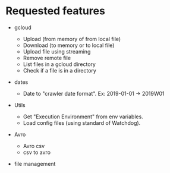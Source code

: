 # Requested features

- gcloud
    - Upload (from memory of from local file)
    - Download (to memory or to local file)
    - Upload file using streaming
    - Remove remote file
    - List files in a gcloud directory
    - Check if a file is in a directory
- dates 
    - Date to "crawler date format". Ex: 2019-01-01 -> 2019W01
- Utils
    - Get "Execution Environment" from env variables.
    - Load config files (using standard of Watchdog).

- Avro
    - Avro csv
    - csv to avro
- file management